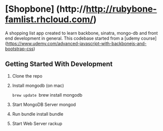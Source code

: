 [Shopbone] (http://http://rubybone-famlist.rhcloud.com/)
================================
A shopping list app created to learn backbone, sinatra, mongo-db and front end development in general. This codebase started from a [udemy course] (https://www.udemy.com/advanced-javascript-with-backbonejs-and-bootstrap-css)


Getting Started With Development
---------------

1. Clone the repo

2. Install mongodb (on mac)
    
     `brew update
     `brew install mongodb

3. Start MongoDB Server
    mongod

4. Run bundle install
    bundle

5. Start Web Server
    rackup
